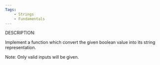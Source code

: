 ```yaml
---
Tags:
    - Strings
    - Fundamentals
---
```


DESCRIPTION:

Implement a function which convert the given boolean value into its string representation.

Note: Only valid inputs will be given.
